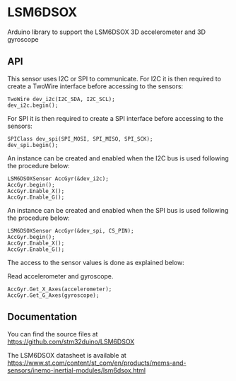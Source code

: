 # LSM6DSOX
Arduino library to support the LSM6DSOX 3D accelerometer and 3D gyroscope

## API

This sensor uses I2C or SPI to communicate.
For I2C it is then required to create a TwoWire interface before accessing to the sensors:  

    TwoWire dev_i2c(I2C_SDA, I2C_SCL);  
    dev_i2c.begin();

For SPI it is then required to create a SPI interface before accessing to the sensors:  

    SPIClass dev_spi(SPI_MOSI, SPI_MISO, SPI_SCK);  
    dev_spi.begin();

An instance can be created and enabled when the I2C bus is used following the procedure below:  

    LSM6DSOXSensor AccGyr(&dev_i2c);
    AccGyr.begin();
    AccGyr.Enable_X();  
    AccGyr.Enable_G();

An instance can be created and enabled when the SPI bus is used following the procedure below:  

    LSM6DSOXSensor AccGyr(&dev_spi, CS_PIN);
    AccGyr.begin();	
    AccGyr.Enable_X();  
    AccGyr.Enable_G();

The access to the sensor values is done as explained below:  

  Read accelerometer and gyroscope.

    AccGyr.Get_X_Axes(accelerometer);  
    AccGyr.Get_G_Axes(gyroscope);

## Documentation

You can find the source files at  
https://github.com/stm32duino/LSM6DSOX

The LSM6DSOX datasheet is available at  
https://www.st.com/content/st_com/en/products/mems-and-sensors/inemo-inertial-modules/lsm6dsox.html
